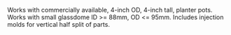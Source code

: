 Works with commercially available, 4-inch OD, 4-inch tall, planter pots.
Works with small glassdome ID >= 88mm, OD <= 95mm.
Includes injection molds for vertical half split of parts.